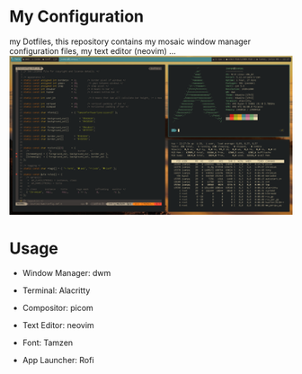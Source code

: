 # My Configuration
my Dotfiles, this repository contains my mosaic window manager configuration files, my text editor (neovim) ...
![alt text](https://github.com/juanpql2603/dotfiles/blob/main/screenshots/2021-07-05-222737_1920x1080_scrot.png)

# Usage
- Window Manager: dwm

- Terminal: Alacritty

- Compositor: picom

- Text Editor: neovim

- Font: Tamzen

- App Launcher: Rofi
